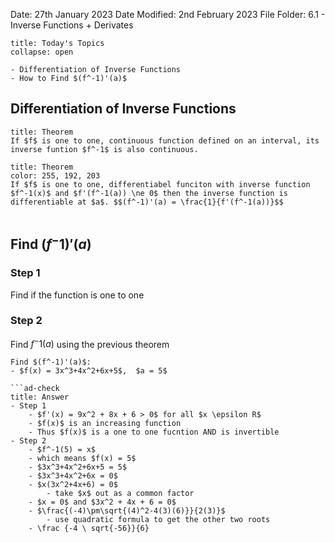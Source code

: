 Date: 27th January 2023
Date Modified: 2nd February 2023
File Folder: 6.1 - Inverse Functions + Derivates

```ad-abstract
title: Today's Topics
collapse: open

- Differentiation of Inverse Functions
- How to Find $(f^-1)'(a)$

```


## Differentiation of Inverse Functions

```ad-abstract
title: Theorem
If $f$ is one to one, continuous function defined on an interval, its inverse funtion $f^-1$ is also continuous.
```


```ad-abstract
title: Theorem
color: 255, 192, 203
If $f$ is one to one, differentiabel funciton with inverse function $f^-1(x)$ and $f'(f^-1(a)) \ne 0$ then the inverse function is differentiable at $a$. $$(f^-1)'(a) = \frac{1}{f'(f^-1(a))}$$


```


## Find $(f^-1)'(a)$ 

### Step 1

Find if the function is one to one

### Step 2

Find $f^-1(a)$ using the previous theorem

```ad-question
Find $(f^-1)'(a)$:
- $f(x) = 3x^3+4x^2+6x+5$,  $a = 5$

```ad-check
title: Answer
- Step 1
	- $f'(x) = 9x^2 + 8x + 6 > 0$ for all $x \epsilon R$
	- $f(x)$ is an increasing function
	- Thus $f(x)$ is a one to one fucntion AND is invertible
- Step 2
	- $f^-1(5) = x$
	- which means $f(x) = 5$
	- $3x^3+4x^2+6x+5 = 5$
	- $3x^3+4x^2+6x = 0$
	- $x(3x^2+4x+6) = 0$
		- take $x$ out as a common factor
	- $x = 0$ and $3x^2 + 4x + 6 = 0$
	- $\frac{(-4)\pm\sqrt{(4)^2-4(3)(6)}}{2(3)}$
		- use quadratic formula to get the other two roots
	- \frac {-4 \ sqrt{-56}}{6}
```
```









